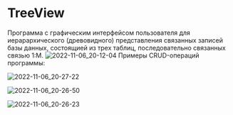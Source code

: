 # TreeView
Программа с графическим интерфейсом пользователя для иерарархического (древовидного) представления связанных записей базы данных, состоящией из трех таблиц, последовательно связанных связью 1:M.
![2022-11-06_20-12-04](https://user-images.githubusercontent.com/63184742/200179224-c8a00fca-1289-4692-9b8c-29395cc1ffd8.png)
Примеры CRUD-операций программы:

![2022-11-06_20-27-22](https://user-images.githubusercontent.com/63184742/200179591-5d8c57bd-860f-4813-acac-9ae877d1ad65.png)

![2022-11-06_20-26-50](https://user-images.githubusercontent.com/63184742/200179604-b63d28a2-ecfb-434a-815c-2cc1a6de4f58.png)

![2022-11-06_20-26-23](https://user-images.githubusercontent.com/63184742/200179608-f34e2e90-10d9-433c-999a-3c8a7eeb8f0c.png)
